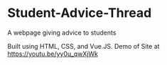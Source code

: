 # Student-Advice-Thread
A webpage giving advice to students

Built using HTML, CSS, and Vue.JS.
Demo of Site at https://youtu.be/yy0u_qwXjWk
